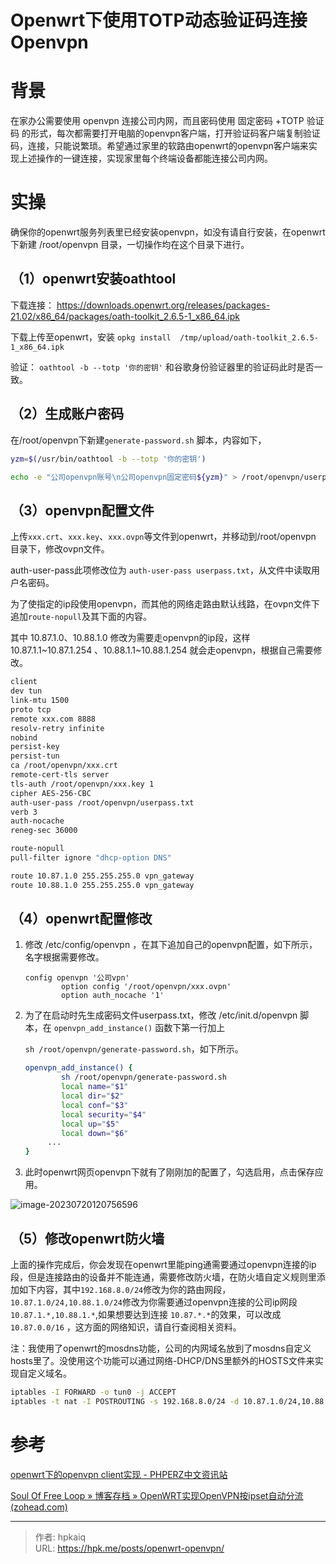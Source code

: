 # Openwrt下使用TOTP动态验证码连接Openvpn


# 背景

在家办公需要使用 openvpn 连接公司内网，而且密码使用  固定密码 +TOTP 验证码 的形式，每次都需要打开电脑的openvpn客户端，打开验证码客户端复制验证码，连接，只能说繁琐。希望通过家里的软路由openwrt的openvpn客户端来实现上述操作的一键连接，实现家里每个终端设备都能连接公司内网。

<!--more-->

# 实操

确保你的openwrt服务列表里已经安装openvpn，如没有请自行安装，在openwrt下新建 /root/openvpn 目录，一切操作均在这个目录下进行。

## （1）openwrt安装oathtool 

下载连接： https://downloads.openwrt.org/releases/packages-21.02/x86_64/packages/oath-toolkit_2.6.5-1_x86_64.ipk

下载上传至openwrt，安装 `opkg install  /tmp/upload/oath-toolkit_2.6.5-1_x86_64.ipk`

验证： `oathtool -b --totp '你的密钥'`  和谷歌身份验证器里的验证码此时是否一致。

## （2）生成账户密码

在/root/openvpn下新建`generate-password.sh` 脚本，内容如下，

```bash
yzm=$(/usr/bin/oathtool -b --totp '你的密钥')

echo -e "公司openvpn账号\n公司openvpn固定密码${yzm}" > /root/openvpn/userpass.txt

```

## （3）openvpn配置文件

上传`xxx.crt`、`xxx.key`、`xxx.ovpn`等文件到openwrt，并移动到/root/openvpn 目录下，修改ovpn文件。

auth-user-pass此项修改位为 `auth-user-pass userpass.txt`，从文件中读取用户名密码。

为了使指定的ip段使用openvpn，而其他的网络走路由默认线路，在ovpn文件下追加`route-nopull`及其下面的内容。

其中 10.87.1.0、10.88.1.0 修改为需要走openvpn的ip段，这样 10.87.1.1~10.87.1.254 、10.88.1.1~10.88.1.254 就会走openvpn，根据自己需要修改。

```bash
client
dev tun
link-mtu 1500
proto tcp
remote xxx.com 8888
resolv-retry infinite
nobind
persist-key
persist-tun
ca /root/openvpn/xxx.crt
remote-cert-tls server
tls-auth /root/openvpn/xxx.key 1
cipher AES-256-CBC
auth-user-pass /root/openvpn/userpass.txt
verb 3
auth-nocache
reneg-sec 36000

route-nopull
pull-filter ignore "dhcp-option DNS"

route 10.87.1.0 255.255.255.0 vpn_gateway
route 10.88.1.0 255.255.255.0 vpn_gateway
```

## （4）openwrt配置修改

1. 修改 /etc/config/openvpn ，在其下追加自己的openvpn配置，如下所示，名字根据需要修改。

   ```
   config openvpn '公司vpn'
           option config '/root/openvpn/xxx.ovpn'
           option auth_nocache '1'
   ```

2. 为了在启动时先生成密码文件userpass.txt，修改 /etc/init.d/openvpn 脚本，在 `openvpn_add_instance()` 函数下第一行加上

    `sh /root/openvpn/generate-password.sh`，如下所示。

   ```bash
   openvpn_add_instance() {
           sh /root/openvpn/generate-password.sh
           local name="$1"
           local dir="$2"
           local conf="$3"
           local security="$4"
           local up="$5"
           local down="$6"
   		...
   }
   ```

3. 此时openwrt网页openvpn下就有了刚刚加的配置了，勾选启用，点击保存应用。

![image-20230720120756596](https://image.hpk.me/file/0f4dea7f988b1a619fab3.png)

## （5）修改openwrt防火墙

上面的操作完成后，你会发现在openwrt里能ping通需要通过openvpn连接的ip段，但是连接路由的设备并不能连通，需要修改防火墙，在防火墙自定义规则里添加如下内容，其中`192.168.8.0/24`修改为你的路由网段，`10.87.1.0/24,10.88.1.0/24`修改为你需要通过openvpn连接的公司ip网段`10.87.1.*,10.88.1.*`,如果想要达到连接 `10.87.*.*`的效果，可以改成 `10.87.0.0/16` ，这方面的网络知识，请自行查阅相关资料。

注：我使用了openwrt的mosdns功能，公司的内网域名放到了mosdns自定义hosts里了。没使用这个功能可以通过网络-DHCP/DNS里额外的HOSTS文件来实现自定义域名。

```bash
iptables -I FORWARD -o tun0 -j ACCEPT
iptables -t nat -I POSTROUTING -s 192.168.8.0/24 -d 10.87.1.0/24,10.88.1.0/24 -o tun0 -j MASQUERADE
```



# 参考



[openwrt下的openvpn client实现 - PHPERZ中文资讯站](http://www.phperz.com/article/15/1226/177358.html)

[Soul Of Free Loop » 博客存档 » OpenWRT实现OpenVPN按ipset自动分流 (zohead.com)](https://m.zohead.com/archives/openwrt-openvpn-ipset/?wpmp_switcher=true)



---

> 作者: hpkaiq  
> URL: https://hpk.me/posts/openwrt-openvpn/  

